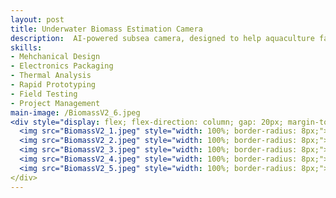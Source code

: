 ```yaml
---
layout: post
title: Underwater Biomass Estimation Camera
description:  AI-powered subsea camera, designed to help aquaculture farm operators better estimate the size and weight of fish stocks to help optimize production and reduce feeding costs.
skills: 
- Mehchanical Design
- Electronics Packaging
- Thermal Analysis
- Rapid Prototyping
- Field Testing
- Project Management
main-image: /BiomassV2_6.jpeg
<div style="display: flex; flex-direction: column; gap: 20px; margin-top: 20px;">
  <img src="BiomassV2_1.jpeg" style="width: 100%; border-radius: 8px;">
  <img src="BiomassV2_2.jpeg" style="width: 100%; border-radius: 8px;">
  <img src="BiomassV2_3.jpeg" style="width: 100%; border-radius: 8px;">
  <img src="BiomassV2_4.jpeg" style="width: 100%; border-radius: 8px;">
  <img src="BiomassV2_5.jpeg" style="width: 100%; border-radius: 8px;">
</div>
---
```

